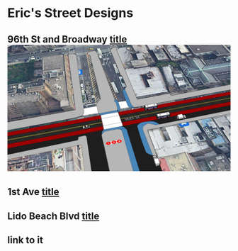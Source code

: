 # Eric's Street Designs


## 96th St and Broadway [title](https://www.example.com) ![alt text](96bettering.jpg)

## 1st Ave [title](https://www.example.com)

## Lido Beach Blvd [title](https://www.example.com)

## link to it
